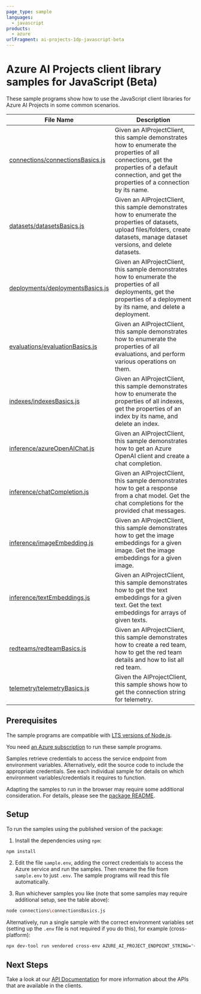 ```yaml
---
page_type: sample
languages:
  - javascript
products:
  - azure
urlFragment: ai-projects-1dp-javascript-beta
---
```


# Azure AI Projects client library samples for JavaScript (Beta)

These sample programs show how to use the JavaScript client libraries for Azure AI Projects in some common scenarios.

| **File Name**                                                     | **Description**                                                                                                                                                                                        |
| ----------------------------------------------------------------- | ------------------------------------------------------------------------------------------------------------------------------------------------------------------------------------------------------ |
| [connections/connectionsBasics.js][connections_connectionsbasics] | Given an AIProjectClient, this sample demonstrates how to enumerate the properties of all connections, get the properties of a default connection, and get the properties of a connection by its name. |
| [datasets/datasetsBasics.js][datasets_datasetsbasics]             | Given an AIProjectClient, this sample demonstrates how to enumerate the properties of datasets, upload files/folders, create datasets, manage dataset versions, and delete datasets.                   |
| [deployments/deploymentsBasics.js][deployments_deploymentsbasics] | Given an AIProjectClient, this sample demonstrates how to enumerate the properties of all deployments, get the properties of a deployment by its name, and delete a deployment.                        |
| [evaluations/evaluationBasics.js][evaluations_evaluationbasics]   | Given an AIProjectClient, this sample demonstrates how to enumerate the properties of all evaluations, and perform various operations on them.                                                         |
| [indexes/indexesBasics.js][indexes_indexesbasics]                 | Given an AIProjectClient, this sample demonstrates how to enumerate the properties of all indexes, get the properties of an index by its name, and delete an index.                                    |
| [inference/azureOpenAIChat.js][inference_azureopenaichat]         | Given an AIProjectClient, this sample demonstrates how to get an Azure OpenAI client and create a chat completion.                                                                                     |
| [inference/chatCompletion.js][inference_chatcompletion]           | Given an AIProjectClient, this sample demonstrates how to get a response from a chat model. Get the chat completions for the provided chat messages.                                                   |
| [inference/imageEmbedding.js][inference_imageembedding]           | Given an AIProjectClient, this sample demonstrates how to get the image embeddings for a given image. Get the image embeddings for a given image.                                                      |
| [inference/textEmbeddings.js][inference_textembeddings]           | Given an AIProjectClient, this sample demonstrates how to get the text embeddings for a given text. Get the text embeddings for arrays of given texts.                                                 |
| [redteams/redteamBasics.js][redteams_redteambasics]               | Given an AIProjectClient, this sample demonstrates how to create a red team, how to get the red team details and how to list all red team.                                                             |
| [telemetry/telemetryBasics.js][telemetry_telemetrybasics]         | Given the AIProjectClient, this sample shows how to get the connection string for telemetry.                                                                                                           |

## Prerequisites

The sample programs are compatible with [LTS versions of Node.js](https://github.com/nodejs/release#release-schedule).

You need [an Azure subscription][freesub] to run these sample programs.

Samples retrieve credentials to access the service endpoint from environment variables. Alternatively, edit the source code to include the appropriate credentials. See each individual sample for details on which environment variables/credentials it requires to function.

Adapting the samples to run in the browser may require some additional consideration. For details, please see the [package README][package].

## Setup

To run the samples using the published version of the package:

1. Install the dependencies using `npm`:

```bash
npm install
```

2. Edit the file `sample.env`, adding the correct credentials to access the Azure service and run the samples. Then rename the file from `sample.env` to just `.env`. The sample programs will read this file automatically.

3. Run whichever samples you like (note that some samples may require additional setup, see the table above):

```bash
node connections\connectionsBasics.js
```

Alternatively, run a single sample with the correct environment variables set (setting up the `.env` file is not required if you do this), for example (cross-platform):

```bash
npx dev-tool run vendored cross-env AZURE_AI_PROJECT_ENDPOINT_STRING="<azure ai project endpoint string>" node connections\connectionsBasics.js
```

## Next Steps

Take a look at our [API Documentation][apiref] for more information about the APIs that are available in the clients.

[connections_connectionsbasics]: https://github.com/Azure/azure-sdk-for-js/blob/main/sdk/ai/ai-projects-1dp/samples/v1-beta/javascript/connections/connectionsBasics.js
[datasets_datasetsbasics]: https://github.com/Azure/azure-sdk-for-js/blob/main/sdk/ai/ai-projects-1dp/samples/v1-beta/javascript/datasets/datasetsBasics.js
[deployments_deploymentsbasics]: https://github.com/Azure/azure-sdk-for-js/blob/main/sdk/ai/ai-projects-1dp/samples/v1-beta/javascript/deployments/deploymentsBasics.js
[evaluations_evaluationbasics]: https://github.com/Azure/azure-sdk-for-js/blob/main/sdk/ai/ai-projects-1dp/samples/v1-beta/javascript/evaluations/evaluationBasics.js
[indexes_indexesbasics]: https://github.com/Azure/azure-sdk-for-js/blob/main/sdk/ai/ai-projects-1dp/samples/v1-beta/javascript/indexes/indexesBasics.js
[inference_azureopenaichat]: https://github.com/Azure/azure-sdk-for-js/blob/main/sdk/ai/ai-projects-1dp/samples/v1-beta/javascript/inference/azureOpenAIChat.js
[inference_chatcompletion]: https://github.com/Azure/azure-sdk-for-js/blob/main/sdk/ai/ai-projects-1dp/samples/v1-beta/javascript/inference/chatCompletion.js
[inference_imageembedding]: https://github.com/Azure/azure-sdk-for-js/blob/main/sdk/ai/ai-projects-1dp/samples/v1-beta/javascript/inference/imageEmbedding.js
[inference_textembeddings]: https://github.com/Azure/azure-sdk-for-js/blob/main/sdk/ai/ai-projects-1dp/samples/v1-beta/javascript/inference/textEmbeddings.js
[redteams_redteambasics]: https://github.com/Azure/azure-sdk-for-js/blob/main/sdk/ai/ai-projects-1dp/samples/v1-beta/javascript/redteams/redteamBasics.js
[telemetry_telemetrybasics]: https://github.com/Azure/azure-sdk-for-js/blob/main/sdk/ai/ai-projects-1dp/samples/v1-beta/javascript/telemetry/telemetryBasics.js
[apiref]: https://learn.microsoft.com/javascript/api/@azure/ai-projects
[freesub]: https://azure.microsoft.com/free/
[package]: https://github.com/Azure/azure-sdk-for-js/tree/main/sdk/ai/ai-projects-1dp/README.md
